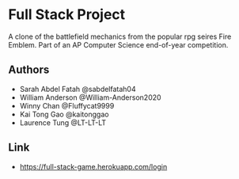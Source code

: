 # Full Stack Project
A clone of the battlefield mechanics from the popular rpg seires Fire Emblem. Part of an AP Computer Science end-of-year competition.

## Authors
- Sarah Abdel Fatah @sabdelfatah04
- William Anderson @William-Anderson2020
- Winny Chan @Fluffycat9999
- Kai Tong Gao @kaitonggao
- Laurence Tung @LT-LT-LT

## Link
- https://full-stack-game.herokuapp.com/login
